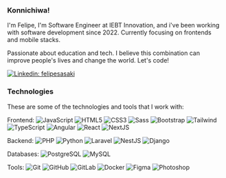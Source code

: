### Konnichiwa!

I'm Felipe,  I'm Software Engineer at IEBT Innovation, and i've been working with software development since 2022. 
Currently focusing on frontends and mobile stacks. 

Passionate about education and tech. I believe this combination can improve people's lives and change the world. Let's code!

[![Linkedin: felipesasaki](https://img.shields.io/badge/-Linkedin-blue?style=flat-square&logo=Linkedin&logoColor=white&link=https://www.linkedin.com/in/felipesasaki/)](https://www.linkedin.com/in/felipesasaki/)

### Technologies
These are some of the technologies and tools that I work with:

  Frontend:
  ![JavaScript](https://img.shields.io/badge/-JavaScript-595959?style=flat-square&logo=javascript)
  ![HTML5](https://img.shields.io/badge/-HTML5-E34F26?style=flat-square&logo=html5&logoColor=white)
  ![CSS3](https://img.shields.io/badge/-CSS3-1572B6?style=flat-square&logo=css3)
  ![Sass](https://img.shields.io/badge/-Sass-CC6699?style=flat-square&logo=sass&logoColor=white)
  ![Bootstrap](https://img.shields.io/badge/-Bootstrap-563D7C?style=flat-square&logo=bootstrap)
  ![Tailwind](https://img.shields.io/badge/-Tailwind-gray?style=flat-square&logo=tailwindcss)
  ![TypeScript](https://img.shields.io/badge/-TypeScript-007ACC?style=flat-square&logo=typescript&logoColor=white)
  ![Angular](https://img.shields.io/badge/-Angular-DD0031?style=flat-square&logo=angular)
  ![React](https://img.shields.io/badge/-React-blue?style=flat-square&logo=react)
  ![NextJS](https://img.shields.io/badge/-NextJS-black?style=flat-square&logo=nextdotjs)

  Backend:
  ![PHP](https://img.shields.io/badge/-PHP-purple?style=flat-square&logo=php)
  ![Python](https://img.shields.io/badge/-Python-yellow?style=flat-square&logo=python)
  ![Laravel](https://img.shields.io/badge/-Laravel-white?style=flat-square&logo=laravel)
  ![NestJS](https://img.shields.io/badge/-NestJS-E0234E?style=flat-square&logo=nestjs)
  ![Django](https://img.shields.io/badge/-Django-092E20?style=flat-square&logo=django)

  Databases:
  ![PostgreSQL](https://img.shields.io/badge/-PostgreSQL-white?style=flat-square&logo=postgresql)
  ![MySQL](https://img.shields.io/badge/-MySQL-F7F7F7?style=flat-square&logo=mysql)

  Tools:
  ![Git](https://img.shields.io/badge/-Git-white?style=flat-square&logo=git)
  ![GitHub](https://img.shields.io/badge/-GitHub-595959?style=flat-square&logo=github)
  ![GitLab](https://img.shields.io/badge/-GitLab-white?style=flat-square&logo=gitlab)
  ![Docker](https://img.shields.io/badge/-Docker-F7F7F7?style=flat-square&logo=docker)
  ![Figma](https://img.shields.io/badge/-Figma-F7F7F7?style=flat-square&logo=figma)
  ![Photoshop](https://img.shields.io/badge/-Photoshop-F7F7F7?style=flat-square&logo=adobephotoshop)





